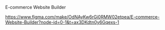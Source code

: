 E-commerce Website Builder

  https://www.figma.com/make/OdNAyKw6rGi0RMW02etpea/E-commerce-Website-Builder?node-id=0-1&t=ax3DKdtn0y6Gqexs-1
  
